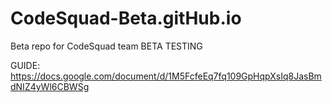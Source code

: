 # CodeSquad-Beta.gitHub.io
Beta repo for CodeSquad team
BETA TESTING 


GUIDE: https://docs.google.com/document/d/1M5FcfeEq7fq109GpHqpXsIq8JasBmdNIZ4yWl6CBWSg
